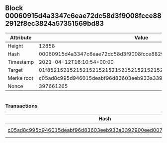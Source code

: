 ## Block 00060915d4a3347c6eae72dc58d3f9008fcce882912f8ec3824a57351569bd83

Attribute | Value
--- | ---
Height | 12858
Hash | 00060915d4a3347c6eae72dc58d3f9008fcce882912f8ec3824a57351569bd83
Timestamp | 2021-04-12T16:10:54+00:00
Target | 01f8521521521521521521521521521521521521521521521521521521521521
Merke root | c05ad8c995d946015deabf96d83603eeb933a3392900eed007389a1bbff24cbf
Nonce | 397661265

```

```

### Transactions

Hash | Amount
--- | ---
[c05ad8c995d946015deabf96d83603eeb933a3392900eed007389a1bbff24cbf](c05ad8c995d946015deabf96d83603eeb933a3392900eed007389a1bbff24cbf.md) | 10.00000000 SKEPTI 
